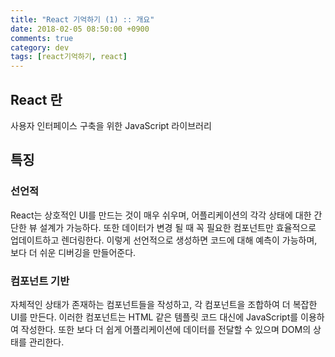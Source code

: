 ```yaml
---
title: "React 기억하기 (1) :: 개요"
date: 2018-02-05 08:50:00 +0900
comments: true
category: dev
tags: [react기억하기, react]
---
```


## React 란
사용자 인터페이스 구축을 위한 JavaScript 라이브러리

## 특징
### 선언적
React는 상호적인 UI를 만드는 것이 매우 쉬우며, 어플리케이션의 각각 상태에 대한 간단한 뷰 설계가 가능하다.
또한 데이터가 변경 될 때 꼭 필요한 컴포넌트만 효율적으로 업데이트하고 렌더링한다.
이렇게 선언적으로 생성하면 코드에 대해 예측이 가능하며, 보다 더 쉬운 디버깅을 만들어준다.

### 컴포넌트 기반
자체적인 상태가 존재하는 컴포넌트들을 작성하고, 각 컴포넌트을 조합하여 더 복잡한 UI를 만든다.
이러한 컴포넌트는 HTML 같은 템플릿 코드 대신에 JavaScript를 이용하여 작성한다.
또한 보다 더 쉽게 어플리케이션에 데이터를 전달할 수 있으며 DOM의 상태를 관리한다.
